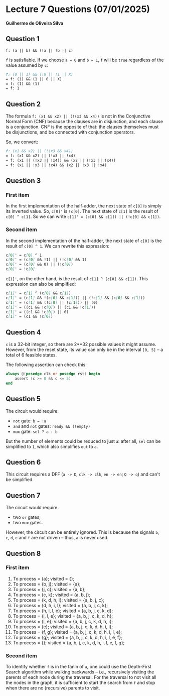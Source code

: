 # Lecture 7 Questions (07/01/2025)

**Guilherme de Oliveira Silva**

## Question 1

`f: (a || b) && (!a || !b || c)`

`f` is satisfiable. If we choose `a = 0` and `b = 1`, `f` will be `true`
regardless of the value assumed by `c`:

```markdown
f: (0 || 1) && (!0 || !1 || X)
= f: (1) && (1 || 0 || X)
= f: (1) && (1)
= f: 1
```

## Question 2

The formula `f: (x1 && x2) || (!(x3 && x4))` is not in the Conjunctive Normal Form (CNF) because the
clauses are in disjunction, and each clause is a conjunction. CNF is the opposite of that: the
clauses themselves must be disjunctions, and be connected with conjunction operators.

So, we convert:

```markdown
f: (x1 && x2) || (!(x3 && x4))
= f: (x1 && x2) || (!x3 || !x4)
= f: (x1 || (!x3 || !x4)) && (x2 || (!x3 || !x4))
= f: (x1 || !x3 || !x4) && (x2 || !x3 || !x4)
```

## Question 3

### First item

In the first implementation of the half-adder, the next state of `c[0]` is simply its inverted value.
So, `c[0]'` is `!c[0]`. The next state of `c[1]` is the result of `c[0] ^ c[1]`. So we can write
`c[1]' = (c[0] && c[1]) || (!c[0] && c[1])`.

### Second item

In the second implementation of the half-adder, the next state of `c[0]` is the result of
`c[0] ^ 1`. We can rewrite this expression:

```markdown
c[0]' = c[0] ^ 1
c[0]' = (c[0] && !1) || (!c[0] && 1)
c[0]' = (c[0] && 0) || (!c[0])
c[0]' = !c[0]
```

`c[1]'`, on the other hand, is the result of `c[1] ^ (c[0] && c[1])`. This expression can also be
simplified:

```markdown
c[1]' = c[1] ^ (c[0] && c[1])
c[1]' = (c[1] && !(c[0] && c[1])) || (!c[1] && (c[0] && c[1]))
c[1]' = (c[1] && (!c[0] || !c[1])) || (0)
c[1]' = ((c1 && !c[0]) || (c1 && !c[1]))
c[1]' = ((c1 && !c[0]) || 0)
c[1]' = (c1 && !c[0])
```

## Question 4

`c` is a 32-bit integer, so there are 2**32 possible values it might assume. However, from the reset
state, its value can only be in the interval `[0, 5]` – a total of 6 feasible states.

The following assertion can check this:

```verilog
always @(posedge clk or posedge rst) begin
    assert (c >= 0 && c <= 5)
end
```

## Question 5

The circuit would require:

* `not` gate: `b = !a`
* `and` and `not` gates: `ready && (!empty)`
* `mux` gate: `sel ? a : b`

But the number of elements could be reduced to just `a`: after all, `sel` can be simplified to `1`,
which also simplifies `out` to `a`.

## Question 6

This circuit requires a DFF (`a -> D`, `clk -> clk`, `en -> en`; `Q -> q`) and can't be simplified.

## Question 7

The circuit would require:

* two `or` gates;
* two `mux` gates.

However, the circuit can be entirely ignored. This is because the signals `b`, `c`, `d`, `e` and `f`
are not driven – thus, `a` is never used.

## Question 8

### First item

1. To process = {a}; visited = {};
2. To process = {b, j}; visited = {a};
3. To process = {j, c}; visited = {a, b};
4. To process = {c, k}; visited = {a, b, j};
5. To process = {k, d, h, i}; visited = {a, b, j, c};
6. To process = {d, h, i, l}; visited = {a, b, j, c, k};
7. To process = {h, i, l, e}; visited = {a, b, j, c, k, d};
8. To process = {i, l, e}; visited = {a, b, j, c, k, d, h};
9. To process = {l, e}; visited = {a, b, j, c, k, d, h, i};
10. To process = {e}; visited = {a, b, j, c, k, d, h, i, l};
11. To process = {f, g}; visited = {a, b, j, c, k, d, h, i, l, e};
12. To process = {g}; visited = {a, b, j, c, k, d, h, i, l, e, f};
13. To process = {}; visited = {a, b, j, c, k, d, h, i, l, e, f, g};

### Second item

To identify whether `f` is in the fanin of `a`, one could use the Depth-First Search algorithm while
walking backwards – i.e., recursively visiting the parents of each node during the traversal. For
the traversal to not visit all the nodes in the graph, it is sufficient to start the search from `f`
and stop when there are no (recursive) parents to visit.
